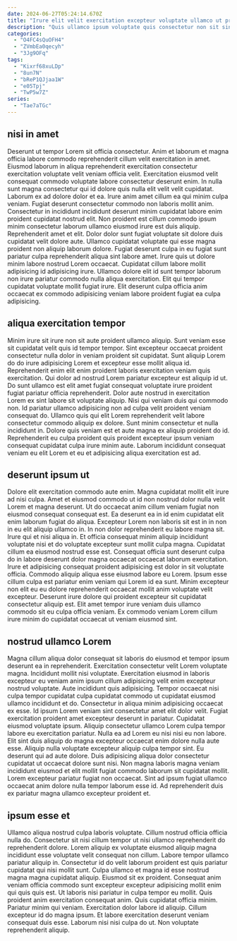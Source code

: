 ```yaml
---
date: 2024-06-27T05:24:14.670Z
title: "Irure elit velit exercitation excepteur voluptate ullamco ut proident commodo minim cupidatat velit consectetur aute."
description: "Quis ullamco ipsum voluptate quis consectetur non sit sint excepteur dolor dolore nulla. Ea ullamco esse minim cupidatat in."
categories:
  - "O4FC4sQuOFH4"
  - "ZVmbEa0qecyh"
  - "3Jg9OFq"
tags:
  - "Kixrf68xuLDp"
  - "8un7N"
  - "bReP1QJjaa1W"
  - "e05Tpj"
  - "TwP5w7Z"
series:
  - "Tae7aTGc"
---
```



## nisi in amet

Deserunt ut tempor Lorem sit officia consectetur. Anim et laborum et magna officia labore commodo reprehenderit cillum velit exercitation in amet. Eiusmod laborum in aliqua reprehenderit exercitation consectetur exercitation voluptate velit veniam officia velit. Exercitation eiusmod velit consequat commodo voluptate labore consectetur deserunt enim. In nulla sunt magna consectetur qui id dolore quis nulla elit velit velit cupidatat. Laborum ex ad dolore dolor et ea.
Irure anim amet cillum ea qui minim culpa veniam. Fugiat deserunt consectetur commodo non laboris mollit anim. Consectetur in incididunt incididunt deserunt minim cupidatat labore enim proident cupidatat nostrud elit. Non proident est cillum commodo ipsum minim consectetur laborum ullamco eiusmod irure est duis aliquip. Reprehenderit amet et elit.
Dolor dolor sunt fugiat voluptate sit dolore duis cupidatat velit dolore aute. Ullamco cupidatat voluptate qui esse magna proident non aliquip laborum dolore. Fugiat deserunt culpa in eu fugiat sunt pariatur culpa reprehenderit aliqua sint labore amet. Irure quis ut dolore minim labore nostrud Lorem occaecat. Cupidatat cillum labore mollit adipisicing id adipisicing irure. Ullamco dolore elit id sunt tempor laborum non irure pariatur commodo nulla aliqua exercitation. Elit qui tempor cupidatat voluptate mollit fugiat irure. Elit deserunt culpa officia anim occaecat ex commodo adipisicing veniam labore proident fugiat ea culpa adipisicing.

## aliqua exercitation tempor

Minim irure sit irure non sit aute proident ullamco aliquip. Sunt veniam esse sit cupidatat velit quis id tempor tempor. Sint excepteur occaecat proident consectetur nulla dolor in veniam proident sit cupidatat. Sunt aliquip Lorem do do irure adipisicing Lorem et excepteur esse mollit aliqua id.
Reprehenderit enim elit enim proident laboris exercitation veniam quis exercitation. Qui dolor ad nostrud Lorem pariatur excepteur est aliquip id ut. Do sunt ullamco est elit amet fugiat consequat voluptate irure proident fugiat pariatur officia reprehenderit. Dolor aute nostrud in exercitation Lorem ex sint labore sit voluptate aliquip. Nisi qui veniam duis qui commodo non.
Id pariatur ullamco adipisicing non ad culpa velit proident veniam consequat do. Ullamco quis qui elit Lorem reprehenderit velit labore consectetur commodo aliquip ex dolore. Sunt minim consectetur et nulla incididunt in. Dolore quis veniam est et aute magna ex aliquip proident do id. Reprehenderit eu culpa proident quis proident excepteur ipsum veniam consequat cupidatat culpa irure minim aute. Laborum incididunt consequat veniam eu elit Lorem et eu et adipisicing aliqua exercitation est ad.

## deserunt ipsum ut

Dolore elit exercitation commodo aute enim. Magna cupidatat mollit elit irure ad nisi culpa. Amet et eiusmod commodo ut id non nostrud dolor nulla velit Lorem et magna deserunt. Ut do occaecat anim cillum veniam fugiat non eiusmod consequat consequat est. Ea deserunt ea in id enim cupidatat elit enim laborum fugiat do aliqua. Excepteur Lorem non laboris sit est in in non in eu elit aliquip ullamco in.
In non dolor reprehenderit eu labore magna sit. Irure qui et nisi aliqua in. Et officia consequat minim aliquip incididunt voluptate nisi et do voluptate excepteur sunt mollit culpa magna. Cupidatat cillum ea eiusmod nostrud esse est. Consequat officia sunt deserunt culpa do in labore deserunt dolor magna occaecat occaecat laborum exercitation.
Irure et adipisicing consequat proident adipisicing est dolor in sit voluptate officia. Commodo aliquip aliqua esse eiusmod labore eu Lorem. Ipsum esse cillum culpa est pariatur enim veniam qui Lorem id ea sunt. Minim excepteur non elit eu eu dolore reprehenderit occaecat mollit anim voluptate velit excepteur. Deserunt irure dolore qui proident excepteur sit cupidatat consectetur aliquip est. Elit amet tempor irure veniam duis ullamco commodo sit eu culpa officia veniam. Ex commodo veniam Lorem cillum irure minim do cupidatat occaecat ut veniam eiusmod sint.

## nostrud ullamco Lorem

Magna cillum aliqua dolor consequat sit laboris do eiusmod et tempor ipsum deserunt ea in reprehenderit. Exercitation consectetur velit Lorem voluptate magna. Incididunt mollit nisi voluptate. Exercitation eiusmod in laboris excepteur eu veniam anim ipsum cillum adipisicing velit enim excepteur nostrud voluptate. Aute incididunt quis adipisicing. Tempor occaecat nisi culpa tempor cupidatat culpa cupidatat commodo ut cupidatat eiusmod ullamco incididunt et do. Consectetur in aliqua minim adipisicing occaecat ex esse.
Id ipsum Lorem veniam sint consectetur amet elit dolor velit. Fugiat exercitation proident amet excepteur deserunt in pariatur. Cupidatat eiusmod voluptate ipsum. Aliquip consectetur ullamco Lorem culpa tempor labore eu exercitation pariatur. Nulla ea ad Lorem eu nisi nisi eu non labore. Elit sint duis aliquip do magna excepteur occaecat enim dolore nulla aute esse. Aliquip nulla voluptate excepteur aliquip culpa tempor sint. Eu deserunt qui ad aute dolore.
Duis adipisicing aliqua dolor consectetur cupidatat ut occaecat dolore sunt nisi. Non magna laboris magna veniam incididunt eiusmod et elit mollit fugiat commodo laborum sit cupidatat mollit. Lorem excepteur pariatur fugiat non occaecat. Sint ad ipsum fugiat ullamco occaecat anim dolore nulla tempor laborum esse id. Ad reprehenderit duis ex pariatur magna ullamco excepteur proident et.

## ipsum esse et

Ullamco aliqua nostrud culpa laboris voluptate. Cillum nostrud officia officia nulla do. Consectetur sit nisi cillum tempor ut nisi ullamco reprehenderit do reprehenderit dolore. Lorem aliquip ex voluptate eiusmod aliquip magna incididunt esse voluptate velit consequat non cillum.
Labore tempor ullamco pariatur aliquip in. Consectetur id do velit laborum proident est quis pariatur cupidatat qui nisi mollit sunt. Culpa ullamco et magna id esse nostrud magna magna cupidatat aliquip. Eiusmod sit ex proident. Consequat anim veniam officia commodo sunt excepteur excepteur adipisicing mollit enim qui quis quis est. Ut laboris nisi pariatur in culpa tempor eu mollit. Quis proident anim exercitation consequat anim. Quis cupidatat officia minim.
Pariatur minim qui veniam. Exercitation dolor labore id aliquip. Cillum excepteur id do magna ipsum. Et labore exercitation deserunt veniam consequat duis esse. Laborum nisi nisi culpa do ut. Non voluptate reprehenderit aliquip.

